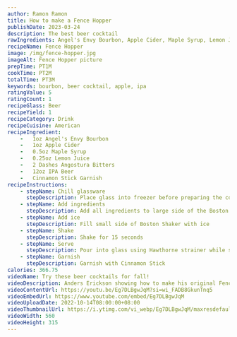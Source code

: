 ```yaml
---
author: Ramon Ramon
title: How to make a Fence Hopper
publishDate: 2023-03-24
description: The best beer cocktail
rawIngredients: Angel's Envy Bourbon, Apple Cider, Maple Syrup, Lemon Juice, Angostura Bitters, IPA Beer, Cinnamon Stick
recipeName: Fence Hopper
image: /img/fence-hopper.jpg
imageAlt: Fence Hopper picture
prepTime: PT1M
cookTime: PT2M
totalTime: PT3M
keywords: bourbon, beer cocktail, apple, ipa
ratingValue: 5
ratingCount: 1
recipeGlass: Beer
recipeYield: 1
recipeCategory: Drink
recipeCuisine: American
recipeIngredient:
    -   1oz Angel's Envy Bourbon
    -   1oz Apple Cider
    -   0.5oz Maple Syrup
    -   0.25oz Lemon Juice
    -   2 Dashes Angostura Bitters
    -   12oz IPA Beer
    -   Cinnamon Stick Garnish
recipeInstructions:
    - stepName: Chill glassware
      stepDescription: Place glass into freezer before preparing the cocktail 
    - stepName: Add ingredients
      stepDescription: Add all ingredients to large side of the Boston Shaker
    - stepName: Add ice
      stepDescription: Fill small side of Boston Shaker with ice
    - stepName: Shake
      stepDescription: Shake for 15 seconds
    - stepName: Serve
      stepDescription: Pour into glass using Hawthorne strainer while simultaneously pouring IPA
    - stepName: Garnish
      stepDescription: Garnish with Cinnamon Stick
calories: 366.75
videoName: Try these beer cocktails for fall!
videoDescription: Anders Erickson showing how to make his original Fence Hopper
videoContentUrl: https://youtu.be/Eg7DLBgwJqM?si=wi_FADB8GkunTnq5
videoEmbedUrl: https://www.youtube.com/embed/Eg7DLBgwJqM
videoUploadDate: 2022-10-14T08:00:00+08:00
videoThumbnailUrl: https://i.ytimg.com/vi_webp/Eg7DLBgwJqM/maxresdefault.webp
videoWidth: 560
videoHeight: 315
---
```

